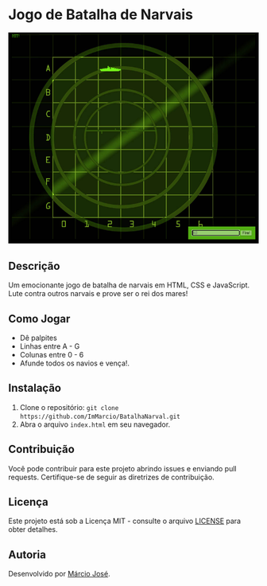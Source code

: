 # Jogo de Batalha de Narvais

![Captura de Tela do Jogo](jogo.png)

## Descrição

Um emocionante jogo de batalha de narvais em HTML, CSS e JavaScript. Lute contra outros narvais e prove ser o rei dos mares!

## Como Jogar

- Dê palpites 
- Linhas entre A - G
- Colunas entre 0 - 6
- Afunde todos os navios e vença!.

## Instalação

1. Clone o repositório: `git clone https://github.com/ImMarcio/BatalhaNarval.git` 
2. Abra o arquivo `index.html` em seu navegador.

## Contribuição

Você pode contribuir para este projeto abrindo issues e enviando pull requests. Certifique-se de seguir as diretrizes de contribuição.

## Licença

Este projeto está sob a Licença MIT - consulte o arquivo [LICENSE](Apache) para obter detalhes.

## Autoria

Desenvolvido por [Márcio José](https://github.com/ImMarcio).

